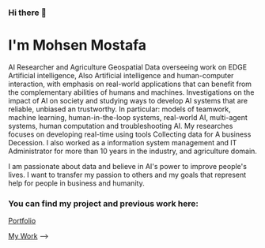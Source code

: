 ### Hi there 👋

# I'm Mohsen Mostafa 

AI Researcher and Agriculture Geospatial Data overseeing work on EDGE Artificial intelligence, Also Artificial intelligence and human-computer interaction, with emphasis on real-world applications that can benefit from the complementary abilities of humans and machines. Investigations on the impact of AI on society and studying ways to develop AI systems that are reliable, unbiased an trustworthy. In particular: models of teamwork, machine learning, human-in-the-loop systems, real-world AI, multi-agent systems, human computation and troubleshooting AI. My researches focuses on developing real-time using tools Collecting data for A business Decession. I also worked as a information system management and IT Administrator for more than 10 years in the industry, and agriculture domain.

I am passionate about data and believe in AI's power to improve people's lives. I want to transfer my passion to others and my goals that represent help for people in business and humanity.

### You can find my project and previous work here:

[Portfolio](https://github.com/MohsenMostafa88/Portofolio)

[My Work](https://github.com/MohsenMostafa88/Data-Science-Python-Tasks-Projects)
-->


